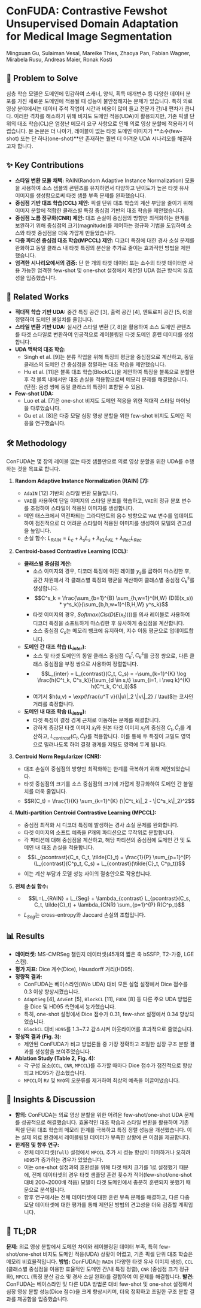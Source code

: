 # ConFUDA: Contrastive Fewshot Unsupervised Domain Adaptation for Medical Image Segmentation

Mingxuan Gu, Sulaiman Vesal, Mareike Thies, Zhaoya Pan, Fabian Wagner, Mirabela Rusu, Andreas Maier, Ronak Kosti

## 🧩 Problem to Solve

심층 학습 모델은 도메인에 민감하여 스캐너, 양식, 획득 매개변수 등 다양한 데이터 분포를 가진 새로운 도메인에 적용될 때 성능이 불안정해지는 문제가 있습니다. 특히 의료 영상 분야에서는 데이터 주석 작업이 시간과 비용이 많이 들고 전문가 간/내 편차가 큽니다. 이러한 격차를 해소하기 위해 비지도 도메인 적응(UDA)이 활용되지만, 기존 픽셀 단위의 대조 학습(CL)은 엄청난 메모리 요구 사항으로 인해 의료 영상 분할에 적용하기 어렵습니다. 본 논문은 더 나아가, 레이블이 없는 타겟 도메인 이미지가 **소수(few-shot) 또는 단 하나(one-shot)**만 존재하는 훨씬 더 어려운 UDA 시나리오를 해결하고자 합니다.

## ✨ Key Contributions

* **스타일 변환 모듈 채택:** RAIN(Random Adaptive Instance Normalization) 모듈을 사용하여 소스 샘플의 콘텐츠를 유지하면서 다양하고 난이도가 높은 타겟 유사 이미지를 생성함으로써 타겟 샘플 부족 문제를 완화했습니다.
* **중심점 기반 대조 학습(CCL) 제안:** 픽셀 단위 대조 학습의 계산 부담을 줄이기 위해 이미지 분할에 적합한 클래스별 특징 중심점 기반의 대조 학습을 제안했습니다.
* **중심점 노름 정규화(CNR) 제안:** 대조 손실이 중심점의 방향만 최적화하는 한계를 보완하기 위해 중심점의 크기(magnitude)를 제어하는 정규화 기법을 도입하여 소스와 타겟 중심점을 더욱 가깝게 만들었습니다.
* **다중 파티션 중심점 대조 학습(MPCCL) 제안:** 디코더 특징에 대한 경사 소실 문제를 완화하고 동일 클래스 내 타겟 특징의 분산을 추가로 줄이는 효과적인 방법을 제안했습니다.
* **엄격한 시나리오에서의 검증:** 단 한 개의 타겟 데이터 또는 소수의 타겟 데이터만 사용 가능한 엄격한 few-shot 및 one-shot 설정에서 제안된 UDA 접근 방식의 유효성을 입증했습니다.

## 📎 Related Works

* **적대적 학습 기반 UDA:** 중간 특징 공간 [3], 출력 공간 [4], 엔트로피 공간 [5, 6]을 정렬하여 도메인 불일치를 줄입니다.
* **스타일 변환 기반 UDA:** 실시간 스타일 변환 [7, 8]을 활용하여 소스 도메인 콘텐츠를 타겟 스타일로 변환하여 인공적으로 레이블링된 타겟 도메인 훈련 데이터를 생성합니다.
* **UDA 맥락의 대조 학습:**
  * Singh et al. [9]는 분류 작업을 위해 특징의 평균을 중심점으로 계산하고, 동일 클래스의 도메인 간 중심점을 정렬하는 대조 학습을 제안했습니다.
  * Hu et al. [11]은 블록 대조 학습(BlockCL)을 제안하여 특징을 블록으로 분할한 후 각 블록 내에서만 대조 손실을 적용함으로써 메모리 문제를 해결했습니다. (단점: 음성 쌍에 동일 클래스의 특징이 포함될 수 있음).
* **Few-shot UDA:**
  * Luo et al. [7]은 one-shot 비지도 도메인 적응을 위한 적대적 스타일 마이닝을 다루었습니다.
  * Gu et al. [8]은 다중 모달 심장 영상 분할을 위한 few-shot 비지도 도메인 적응을 연구했습니다.

## 🛠️ Methodology

ConFUDA는 몇 장의 레이블 없는 타겟 샘플만으로 의료 영상 분할을 위한 UDA를 수행하는 것을 목표로 합니다.

1. **Random Adaptive Instance Normalization (RAIN) [7]:**
    * `AdaIN` [12] 기반의 스타일 변환 모듈입니다.
    * `VAE`를 사용하여 단일 이미지의 스타일 분포를 학습하고, `VAE`의 정규 분포 변수를 조정하여 스타일이 적용된 이미지를 생성합니다.
    * 메인 태스크에서 역전파되는 그라디언트의 음수 방향으로 `VAE` 변수를 업데이트하여 점진적으로 더 어려운 스타일이 적용된 이미지를 생성하여 모델의 견고성을 높입니다.
    * 손실 함수: $L_{RAIN} = L_c + \lambda_s L_s + \lambda_{KL} L_{KL} + \lambda_{Rec} L_{Rec}$

2. **Centroid-based Contrastive Learning (CCL):**
    * **클래스별 중심점 계산:**
        * 소스 이미지의 경우, 디코더 특징에 이진 레이블 $y_s$를 곱하여 마스킹한 후, 공간 차원에서 각 클래스별 특징의 평균을 계산하여 클래스별 중심점 $C^s_k$를 생성합니다.
        * $$C^s_k = \frac{\sum_{b=1}^{B} \sum_{h,w=1}^{H,W} (D(E(x_s)) * y^s_k)}{\sum_{b,h,w=1}^{B,H,W} y^s_k}$$
        * 타겟 이미지의 경우, $Softmax(Cls(D(E(x_t))))$를 의사 레이블로 사용하여 디코더 특징을 소프트하게 마스킹한 후 유사하게 중심점을 계산합니다.
        * 소스 중심점 $C_s$는 메모리 뱅크에 유지하며, 지수 이동 평균으로 업데이트합니다.
    * **도메인 간 대조 학습 ($L_{inter}$):**
        * 소스 및 타겟 도메인의 동일 클래스 중심점 $C^t_k, C^s_k$를 긍정 쌍으로, 다른 클래스 중심점을 부정 쌍으로 사용하여 정렬합니다.
        * $$L_{inter} = L_{contrast}(C_t, C_s) = -\sum_{k=1}^{K} \log \frac{h(C^t_k, C^s_k)}{\sum_{d \in s,t} \sum_{i=1, i \neq k}^{K} h(C^t_k, C^d_i)}$$
        * 여기서 $h(u,v) = \exp(\frac{u^T v}{\|u\|_2 \|v\|_2} / \tau)$는 코사인 거리를 측정합니다.
    * **도메인 내 대조 학습 ($L_{intra}$):**
        * 타겟 특징이 결정 경계 근처로 이동하는 문제를 해결합니다.
        * 강하게 증강된 타겟 이미지 $\tilde{x}_t$와 원본 타겟 이미지 $x_t$의 중심점 $C_t, \tilde{C}_t$를 계산하고, $L_{contrast}(C_t, \tilde{C}_t)$를 적용합니다. 이를 통해 두 특징이 고밀도 영역으로 밀려나도록 하여 결정 경계를 저밀도 영역에 두게 됩니다.

3. **Centroid Norm Regularizer (CNR):**
    * 대조 손실이 중심점의 방향만 최적화하는 한계를 극복하기 위해 제안되었습니다.
    * 타겟 중심점의 크기를 소스 중심점의 크기에 가깝게 정규화하여 도메인 간 불일치를 더욱 줄입니다.
    * $$R(C_t) = \frac{1}{K} \sum_{k=1}^{K} (\|C^t_k\|_2 - \|C^s_k\|_2)^2$$

4. **Multi-partition Centroid Contrastive Learning (MPCCL):**
    * 중심점 최적화 시 디코더 특징에 발생하는 경사 소실 문제를 완화합니다.
    * 타겟 이미지의 소프트 예측을 $P$개의 파티션으로 무작위로 분할합니다.
    * 각 파티션에 대해 중심점을 계산하고, 해당 파티션의 중심점에 도메인 간 및 도메인 내 대조 손실을 적용합니다.
    * $$L_{pcontrast}(C_s, C_t, \tilde{C}_t) = \frac{1}{P} \sum_{p=1}^{P} (L_{contrast}(C^p_t, C_s) + L_{contrast}(\tilde{C}_t, C^p_t))$$
    * 이는 계산 부담과 모델 성능 사이의 절충안으로 작용합니다.

5. **전체 손실 함수:**
    * $$L=L_{RAIN} + L_{Seg} + \lambda_{contrast} L_{pcontrast}(C_s, C_t, \tilde{C}_t) + \lambda_{CNR} \sum_{p=1}^{P} R(C^p_t)$$
    * $L_{Seg}$는 cross-entropy와 Jaccard 손실의 조합입니다.

## 📊 Results

* **데이터셋:** MS-CMRSeg 챌린지 데이터셋(45개의 짧은 축 bSSFP, T2-가중, LGE 스캔).
* **평가 지표:** Dice 계수(Dice), Hausdorff 거리(HD95).
* **정량적 결과:**
  * ConFUDA는 베이스라인(W/o UDA) 대비 모든 실험 설정에서 Dice 점수를 0.3 이상 향상시켰습니다.
  * `AdaptSeg` [4], `AdvEnt` [5], `BlockCL` [11], `FUDA` [8] 등 다른 주요 UDA 방법론을 Dice 및 HD95 측면에서 능가했습니다.
  * 특히, one-shot 설정에서 Dice 점수가 0.31, few-shot 설정에서 0.34 향상되었습니다.
  * `BlockCL` 대비 `HD95`를 1.3~7.2 감소시켜 아웃라이어를 효과적으로 줄였습니다.
* **정성적 결과 (Fig. 3):**
  * 제안된 ConFUDA가 비교 방법론들 중 가장 정확하고 조밀한 심장 구조 분할 결과를 생성함을 보여주었습니다.
* **Ablation Study (Table 2, Fig. 4):**
  * 각 구성 요소(`CCL`, `CNR`, `MPCCL`)를 추가할 때마다 Dice 점수가 점진적으로 향상되고 HD95가 감소했습니다.
  * `MPCCL`이 `RV` 및 `MYO`의 오분류를 제거하여 최상의 예측을 이끌어냈습니다.

## 🧠 Insights & Discussion

* **함의:** ConFUDA는 의료 영상 분할을 위한 어려운 few-shot/one-shot UDA 문제를 성공적으로 해결했습니다. 효율적인 대조 학습과 스타일 변환을 활용하여 기존 픽셀 단위 대조 학습의 메모리 한계를 극복하고 특징 정렬 성능을 개선했습니다. 이는 실제 의료 환경에서 레이블링된 데이터가 부족한 상황에 큰 이점을 제공합니다.
* **한계점 및 향후 연구:**
  * 전체 데이터셋(`full`) 설정에서 `MPCCL` 추가 시 성능 향상이 미미하거나 오히려 `HD95`가 증가하는 경우가 있었습니다.
  * 이는 one-shot 설정과의 호환성을 위해 타겟 배치 크기를 1로 설정했기 때문에, 전체 데이터셋의 경우 타겟 샘플당 훈련 횟수가 적어(few-shot/one-shot 대비 200~2000배 적음) 모델이 타겟 도메인에서 충분히 훈련되지 못했기 때문으로 분석됩니다.
  * 향후 연구에서는 전체 데이터셋에 대한 훈련 부족 문제를 해결하고, 다른 다중 모달 데이터셋에 대한 평가를 통해 제안된 방법의 견고성을 더욱 검증할 계획입니다.

## 📌 TL;DR

**문제:** 의료 영상 분할에서 도메인 차이와 레이블링된 데이터 부족, 특히 few-shot/one-shot 비지도 도메인 적응(UDA) 상황이 어렵고, 기존 픽셀 단위 대조 학습은 메모리 비효율적입니다.
**방법:** ConFUDA는 `RAIN` (다양한 타겟 유사 이미지 생성), `CCL` (클래스별 중심점을 이용한 효율적인 도메인 간/내 특징 정렬), `CNR` (중심점 크기 정규화), `MPCCL` (특징 분산 감소 및 경사 소실 완화)를 결합하여 이 문제를 해결합니다.
**발견:** ConFUDA는 베이스라인 및 다른 UDA 방법론 대비 few-shot 및 one-shot 설정에서 심장 영상 분할 성능(Dice 점수)을 크게 향상시키며, 더욱 정확하고 조밀한 구조 분할 결과를 제공함을 입증했습니다.
